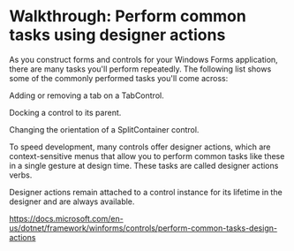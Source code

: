 # Walkthrough: Perform common tasks using designer actions

As you construct forms and controls for your Windows Forms application, there are many tasks you'll perform repeatedly. The following list shows some of the commonly performed tasks you'll come across:

Adding or removing a tab on a TabControl.

Docking a control to its parent.

Changing the orientation of a SplitContainer control.

To speed development, many controls offer designer actions, which are context-sensitive menus that allow you to perform common tasks like these in a single gesture at design time. These tasks are called designer actions verbs.

Designer actions remain attached to a control instance for its lifetime in the designer and are always available.

<https://docs.microsoft.com/en-us/dotnet/framework/winforms/controls/perform-common-tasks-design-actions>
